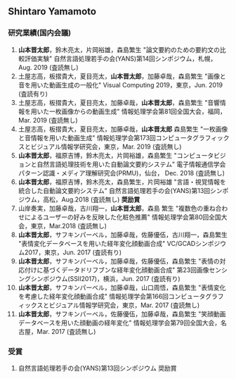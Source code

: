 ## Shintaro Yamamoto

### 研究業績(国内会議)
1. **山本晋太郎**，鈴木亮太，片岡裕雄，森島繁生 "論文要約のための要約文の比較評価実験" 自然言語処理若手の会(YANS)第14回シンポジウム，札幌，Aug. 2019 (査読無し)
1. 土屋志高，板摺貴大，夏目亮太，**山本晋太郎**，加藤卓哉，森島繁生 "画像と音を用いた動画生成の一般化" Visual Computing 2019，東京，Jun. 2019 (査読有り)
1. 土屋志高，板摺貴大，夏目亮太，加藤卓哉，**山本晋太郎**，森島繁生 "音響情報を用いた一枚画像からの動画生成" 情報処理学会第81回全国大会，福岡，Mar. 2019 (査読無し)
1. 土屋志高，板摺貴大，夏目亮太，加藤卓哉，**山本晋太郎** 森島繁生 "一枚画像と音情報を用いた動画生成" 情報処理学会第173回コンピュータグラフィックスとビジュアル情報学研究会，東京，Mar. 2019 (査読無し)
1. **山本晋太郎**，福原吉博，鈴木亮太，片岡裕雄，森島繁生 "コンピュータビジョンと自然言語処理技術を用いた自動論文要約システム" 電子情報通信学会パターン認識・メディア理解研究会(PRMU)，仙台， Dec. 2018 (査読無し)
1. **山本晋太郎**，福原吉博，鈴木亮太，森島繁生，片岡裕雄 "言語・視覚情報を統合した自動論文要約システム" 自然言語処理若手の会(YANS)第13回シンポジウム，高松，Aug.2018 (査読無し) **奨励賞**
1. 山岸奏実，加藤卓哉，古川翔一，**山本晋太郎**，森島 繁生 "複数色の重ね合わせによるユーザーの好みを反映した化粧色推薦" 情報処理学会第80回全国大会，東京，Mar.2018 (査読無し) 
1. **山本晋太郎**，サフキンパーベル，加藤卓哉，佐藤優伍，古川翔一，森島繁生 "表情変化データベースを用いた経年変化顔動画合成" VC/GCADシンポジウム2017，東京，Jun. 2017 (査読有り)
1. **山本晋太郎**，サフキンパーベル，加藤卓哉，佐藤優伍，森島繁生 "表情の対応付けに基づくデータドリフブンな経年変化顔動画合成" 第23回画像センシングシンポジウム(SSII2017)，横浜，Jun. 2017 (査読有り)
1. **山本晋太郎**，サフキンパーベル，加藤卓哉，山口周悟，森島繁生 "表情変化を考慮した経年変化顔動画合成" 情報処理学会第166回コンピュータグラフィックスとビジュアル情報学研究会，東京，Mar. 2017 (査読無し) 
1. **山本晋太郎**，サフキンパーベル，佐藤優伍，加藤卓哉，森島繁生 "笑顔動画データベースを用いた顔動画の経年変化" 情報処理学会第79回全国大会，名古屋，Mar. 2017 (査読無し) 

### 受賞
1. 自然言語処理若手の会(YANS)第13回シンポジウム 奨励賞

